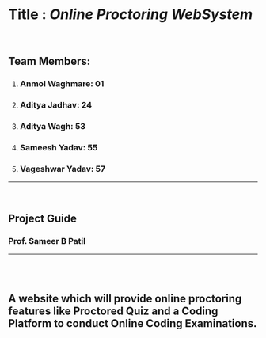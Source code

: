 
# Title : *Online Proctoring WebSystem*

<br>

## Team Members:

1. ### Anmol Waghmare: 01
2. ### Aditya Jadhav: 24
3. ### Aditya Wagh: 53
4. ### Sameesh Yadav: 55
5. ### Vageshwar Yadav: 57


<hr>
<br>

## Project Guide
### Prof. Sameer B Patil

<hr>
<br>
<br>

## A website which will provide online proctoring features like Proctored Quiz and a Coding Platform to conduct Online Coding Examinations.
